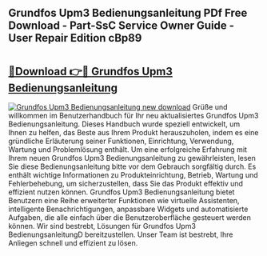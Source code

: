 ## Grundfos Upm3 Bedienungsanleitung PDf Free Download - Part-SsC Service Owner Guide - User Repair Edition cBp89

# <h2><a href="http://df37h1e.blite.top/?on=Grundfos+Upm3+Bedienungsanleitung">🔗Download 👉🔴 Grundfos Upm3 Bedienungsanleitung</a></h2>

[![Grundfos Upm3 Bedienungsanleitung new download](https://i.imgur.com/lujVjoI.png)](http://df37h1e.blite.top/?on=Grundfos+Upm3+Bedienungsanleitung)
Grüße und willkommen im Benutzerhandbuch für Ihr neu aktualisiertes Grundfos Upm3 Bedienungsanleitung. Dieses Handbuch wurde speziell entwickelt, um Ihnen zu helfen, das Beste aus Ihrem Produkt herauszuholen, indem es eine gründliche Erläuterung seiner Funktionen, Einrichtung, Verwendung, Wartung und Problemlösung enthält. Um eine erfolgreiche Erfahrung mit Ihrem neuen Grundfos Upm3 Bedienungsanleitung zu gewährleisten, lesen Sie diese Bedienungsanleitung bitte vor dem Gebrauch sorgfältig durch. Es enthält wichtige Informationen zu Produkteinrichtung, Betrieb, Wartung und Fehlerbehebung, um sicherzustellen, dass Sie das Produkt effektiv und effizient nutzen können. Grundfos Upm3 Bedienungsanleitung bietet Benutzern eine Reihe erweiterter Funktionen wie virtuelle Assistenten, intelligente Benachrichtigungen, anpassbare Widgets und automatisierte Aufgaben, die alle einfach über die Benutzeroberfläche gesteuert werden können. Wir sind bestrebt, Lösungen für Grundfos Upm3 BedienungsanleitungD bereitzustellen. Unser Team ist bestrebt, Ihre Anliegen schnell und effizient zu lösen.
